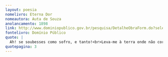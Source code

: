 ```yaml
---
layout: poesia
nomelivro: Eterna Dor
nomeautora: Auta de Souza
anolancamento: 1898
link: http://www.dominiopublico.gov.br/pesquisa/DetalheObraForm.do?select_action=&co_obra=81733
fontelivro: Domínio Público
quote: |
  Ah! se soubesses como sofro, e tanto!<br>Leva-me à terra onde não corre o pranto,<br>Leva-me, santa, onde a ventura existe...
quotepagina: 3
---
```

